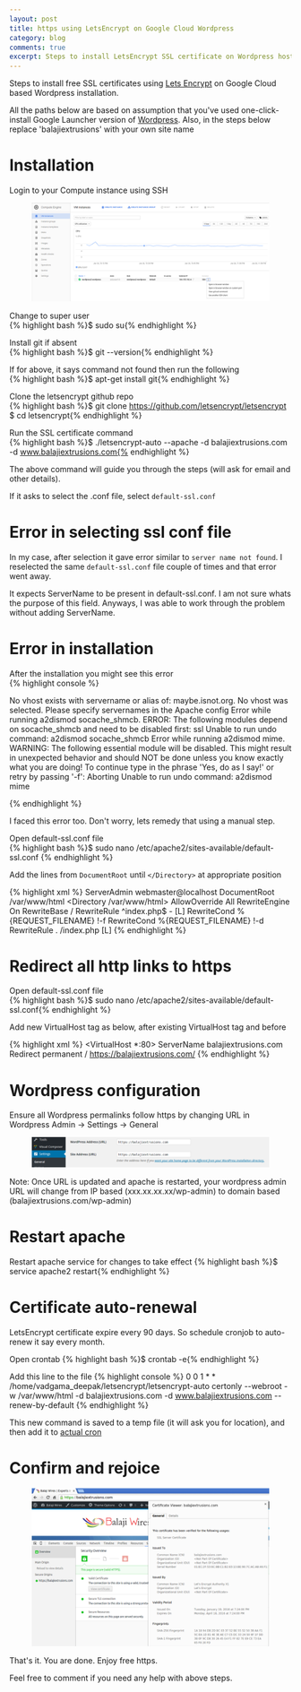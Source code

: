 ```yaml
---
layout: post
title: https using LetsEncrypt on Google Cloud Wordpress
category: blog
comments: true
excerpt: Steps to install LetsEncrypt SSL certificate on Wordpress hosted on Google Cloud   
---
```




Steps to install free SSL certificates using [Lets Encrypt](https://letsencrypt.org/) on Google Cloud based Wordpress installation. 

All the paths below are based on assumption that you've used one-click-install Google Launcher version of [Wordpress](https://cloud.google.com/launcher/solution/click-to-deploy-images/wordpress?q=Wordpress). Also, in the steps below replace 'balajiextrusions' with your own site name
 
# Installation

Login to your Compute instance using SSH

 <figure>
     <a href="/images/blog/ssh-compute-instance.png"><img src="/images/blog/ssh-compute-instance.png"></a>
 </figure>


Change to super user  
{% highlight bash %}$ sudo su{% endhighlight %}

Install git if absent  
{% highlight bash %}$ git --version{% endhighlight %}   

If for above, it says command not found then run the following   
{% highlight bash %}$ apt-get install git{% endhighlight %}

Clone the letsencrypt github repo  
{% highlight bash %}$ git clone https://github.com/letsencrypt/letsencrypt  
$ cd letsencrypt{% endhighlight %}

Run the SSL certificate command  
{% highlight bash %}$ ./letsencrypt-auto --apache -d balajiextrusions.com -d www.balajiextrusions.com{% endhighlight %}

The above command will guide you through the steps (will ask for email and other details).  
 
If it asks to select the .conf file, select `default-ssl.conf`


# Error in selecting ssl conf file

In my case, after selection it gave error similar to `server name not found`.  I reselected the same `default-ssl.conf` file couple of times and that error went away.  
  
It expects ServerName to be present in default-ssl.conf. I am not sure whats the purpose of this field. Anyways, I was able to work through the problem without adding ServerName.


# Error in installation

After the installation you might see this error  
{% highlight console %}

No vhost exists with servername or alias of: maybe.isnot.org. No
vhost was selected. Please specify servernames in the Apache config
Error while running a2dismod socache_shmcb.
ERROR: The following modules depend on socache_shmcb and need to be
disabled first: ssl
Unable to run undo command: a2dismod socache_shmcb
Error while running a2dismod mime.
WARNING: The following essential module will be disabled.
This might result in unexpected behavior and should NOT be done
unless you know exactly what you are doing!
To continue type in the phrase 'Yes, do as I say!' or retry by
passing '-f': Aborting
Unable to run undo command: a2dismod mime
    
{% endhighlight %}

I faced this error too. Don't worry, lets remedy that using a manual step.  
 
Open default-ssl.conf file  
{% highlight bash %}$ sudo nano /etc/apache2/sites-available/default-ssl.conf {% endhighlight %} 

Add the lines from `DocumentRoot` until `</Directory>` at appropriate position

{% highlight xml %}
<IfModule mod_ssl.c>
        <VirtualHost _default_:443>
                ServerAdmin webmaster@localhost
                DocumentRoot /var/www/html
                <Directory /var/www/html>
                 AllowOverride All
                 <IfModule mod_rewrite.c>
                   RewriteEngine On
                   RewriteBase /
                   RewriteRule ^index\.php$ - [L]
                   RewriteCond %{REQUEST_FILENAME} !-f
                   RewriteCond %{REQUEST_FILENAME} !-d
                   RewriteRule . /index.php [L]
                 </IfModule>
                </Directory>
{% endhighlight %}


# Redirect all http links to https

Open default-ssl.conf file  
{% highlight bash %}$ sudo nano /etc/apache2/sites-available/default-ssl.conf{% endhighlight %}

Add new VirtualHost tag as below, after existing VirtualHost tag and before </IfModule> 

{% highlight xml %}
            </VirtualHost>
            <VirtualHost *:80>
                ServerName balajiextrusions.com
                Redirect permanent / https://balajiextrusions.com/
            </VirtualHost>
    </IfModule>
{% endhighlight %}


# Wordpress configuration

Ensure all Wordpress permalinks follow https by changing URL in Wordpress Admin -> Settings -> General
 
 <figure>
     <a href="/images/blog/https-wordpress-config.png"><img src="/images/blog/https-wordpress-config.png"></a>
 </figure>
 
 Note: Once URL is updated and apache is restarted, your wordpress admin URL will change from IP based (xxx.xx.xx.xx/wp-admin) to domain based (balajiextrusions.com/wp-admin) 


# Restart apache

Restart apache service for changes to take effect
{% highlight bash %}$ service apache2 restart{% endhighlight %}


# Certificate auto-renewal 

LetsEncrypt certificate expire every 90 days. So schedule cronjob to auto-renew it say every month.

Open crontab
{% highlight bash %}$ crontab -e{% endhighlight %}

Add this line to the file
{% highlight console %}
    0 0 1 * * /home/vadgama_deepak/letsencrypt/letsencrypt-auto certonly --webroot -w /var/www/html -d balajiextrusions.com -d www.balajiextrusions.com --renew-by-default
{% endhighlight %}

This new command is saved to a temp file (it will ask you for location), and then add it to [actual cron](http://unix.stackexchange.com/a/197506)


# Confirm and rejoice

 <figure>
     <a href="/images/blog/https-balajiextrusions-site.png"><img src="/images/blog/https-balajiextrusions-site.png"></a>
 </figure>

That's it. You are done. Enjoy free https.
 
Feel free to comment if you need any help with above steps.

